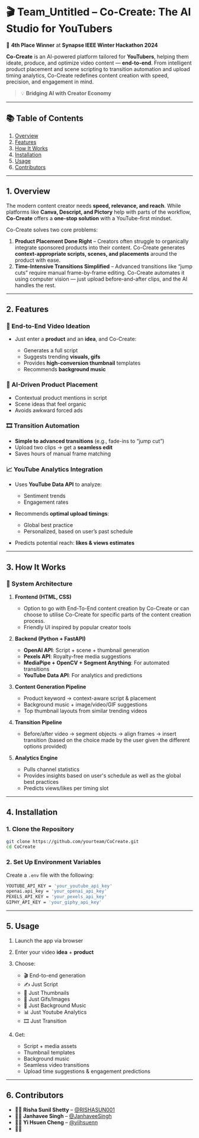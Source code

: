 

# 🎬 Team\_Untitled – Co-Create: The AI Studio for YouTubers 

🏅 **4th Place Winner** at **Synapse IEEE Winter Hackathon 2024**

**Co-Create** is an AI-powered platform tailored for **YouTubers**, helping them ideate, produce, and optimize video content — **end-to-end**. From intelligent product placement and scene scripting to transition automation and upload timing analytics, Co-Create redefines content creation with speed, precision, and engagement in mind.

> 💡 **Bridging AI with Creator Economy**

---

## 📚 Table of Contents

1. [Overview](#1-overview)
2. [Features](#2-features)
3. [How It Works](#3-how-it-works)
4. [Installation](#4-installation)
5. [Usage](#5-usage)
6. [Contributors](#7-contributors)

---

## 1. Overview

The modern content creator needs **speed, relevance, and reach**. While platforms like **Canva, Descript, and Pictory** help with parts of the workflow, **Co-Create** offers a **one-stop solution** with a YouTube-first mindset.

Co-Create solves two core problems:

1. **Product Placement Done Right** – Creators often struggle to organically integrate sponsored products into their content. Co-Create generates **context-appropriate scripts, scenes, and placements** around the product with ease.
2. **Time-Intensive Transitions Simplified** – Advanced transitions like “jump cuts” require manual frame-by-frame editing. Co-Create automates it using computer vision — just upload before-and-after clips, and the AI handles the rest.

---

## 2. Features

### 🧠 End-to-End Video Ideation

* Just enter a **product** and an **idea**, and Co-Create:

  * Generates a full script
  * Suggests trending **visuals, gifs**
  * Provides **high-conversion thumbnail** templates
  * Recommends **background music**

### 🎯 AI-Driven Product Placement

* Contextual product mentions in script
* Scene ideas that feel organic
* Avoids awkward forced ads

### 🎞️ Transition Automation

* **Simple to advanced transitions** (e.g., fade-ins to “jump cut”)
* Upload two clips → get a **seamless edit**
* Saves hours of manual frame matching

### 📈 YouTube Analytics Integration

* Uses **YouTube Data API** to analyze:

  * Sentiment trends
  * Engagement rates
* Recommends **optimal upload timings**:

  * Global best practice
  * Personalized, based on user’s past schedule
* Predicts potential reach: **likes & views estimates**

---

## 3. How It Works

### 🧩 System Architecture

1. **Frontend (HTML, CSS)**

   * Option to go with End-To-End content creation by Co-Create or can choose to utilise Co-Create for specific parts of the content creation process.
   * Friendly UI inspired by popular creator tools

2. **Backend (Python + FastAPI)**

   * **OpenAI API**: Script + scene + thumbnail generation
   * **Pexels API**: Royalty-free media suggestions
   * **MediaPipe + OpenCV + Segment Anything**: For automated transitions
   * **YouTube Data API**: For analytics and predictions

3. **Content Generation Pipeline**

   * Product keyword → context-aware script & placement
   * Background music + image/video/GIF suggestions
   * Top thumbnail layouts from similar trending videos

4. **Transition Pipeline**

   * Before/after video → segment objects → align frames → insert transition (based on the choice made by the user given the different options provided)

5. **Analytics Engine**

   * Pulls channel statistics
   * Provides insights based on user's schedule as well as the global best practices
   * Predicts views/likes per timing slot

---

## 4. Installation

### 1. Clone the Repository

```bash
git clone https://github.com/yourteam/CoCreate.git
cd CoCreate
```

### 2. Set Up Environment Variables

Create a `.env` file with the following:

```bash
YOUTUBE_API_KEY = 'your_youtube_api_key'
openai.api_key = 'your_openai_api_key'
PEXELS_API_KEY = 'your_pexels_api_key'
GIPHY_API_KEY = 'your_giphy_api_key'
```

---

## 5. Usage

1. Launch the app via browser
2. Enter your video **idea** + **product**
3. Choose:

   * 🎬 End-to-end generation
   * ✍️ Just Script
   * 🌃 Just Thumbnails
   * 🌇 Just Gifs/Images
   * 🎷 Just Background Music
   * 📊 Just Youtube Analytics
   * 🎞️ Just Transition
     
4. Get:

   * Script + media assets
   * Thumbnail templates
   * Background music
   * Seamless video transitions
   * Upload time suggestions & engagement predictions

---


## 6. Contributors

* 👩‍💻 **Risha Sunil Shetty** – [@RISHASUN001](https://github.com/RISHASUN001)
* 👩‍💻 **Janhavee Singh** – [@JanhaveeSingh](https://github.com/JanhaveeSingh)
* 👩‍💻 **Yi Hsuen Cheng** – [@yiihsuenn](https://github.com/yiihsuenn)
* 👩‍💻 



